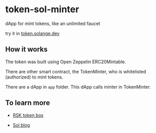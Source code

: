 # token-sol-minter

dApp for mint tokens, like an unlimited faucet

try it in [token.solange.dev](https://token.solange.dev/)

## How it works

The token was built using Open Zeppelin ERC20Mintable.

There are other smart contract, the TokenMinter, who is whitelisted (authorized) to mint tokens.

There are a dApp in `app` folder. This dApp calls minter in TokenMinter.

## To learn more

- [RSK token box](https://github.com/rsksmart/rsk-token-box)

- [Sol blog](https://solange.dev/)

